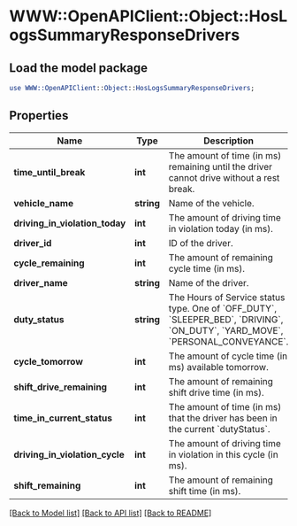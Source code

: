 # WWW::OpenAPIClient::Object::HosLogsSummaryResponseDrivers

## Load the model package
```perl
use WWW::OpenAPIClient::Object::HosLogsSummaryResponseDrivers;
```

## Properties
Name | Type | Description | Notes
------------ | ------------- | ------------- | -------------
**time_until_break** | **int** | The amount of time (in ms) remaining until the driver cannot drive without a rest break. | [optional] 
**vehicle_name** | **string** | Name of the vehicle. | [optional] 
**driving_in_violation_today** | **int** | The amount of driving time in violation today (in ms). | [optional] 
**driver_id** | **int** | ID of the driver. | [optional] 
**cycle_remaining** | **int** | The amount of remaining cycle time (in ms). | [optional] 
**driver_name** | **string** | Name of the driver. | [optional] 
**duty_status** | **string** | The Hours of Service status type. One of &#x60;OFF_DUTY&#x60;, &#x60;SLEEPER_BED&#x60;, &#x60;DRIVING&#x60;, &#x60;ON_DUTY&#x60;, &#x60;YARD_MOVE&#x60;, &#x60;PERSONAL_CONVEYANCE&#x60;. | [optional] 
**cycle_tomorrow** | **int** | The amount of cycle time (in ms) available tomorrow. | [optional] 
**shift_drive_remaining** | **int** | The amount of remaining shift drive time (in ms). | [optional] 
**time_in_current_status** | **int** | The amount of time (in ms) that the driver has been in the current &#x60;dutyStatus&#x60;. | [optional] 
**driving_in_violation_cycle** | **int** | The amount of driving time in violation in this cycle (in ms). | [optional] 
**shift_remaining** | **int** | The amount of remaining shift time (in ms). | [optional] 

[[Back to Model list]](../README.md#documentation-for-models) [[Back to API list]](../README.md#documentation-for-api-endpoints) [[Back to README]](../README.md)



